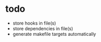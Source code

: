 # todo
- store hooks in file(s)
- store dependencies in file(s)
- generate makefile targets automatically

